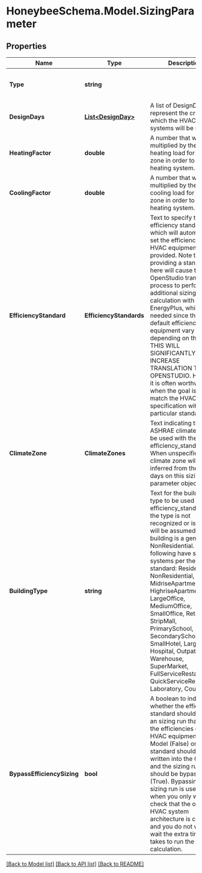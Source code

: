 
# HoneybeeSchema.Model.SizingParameter

## Properties

Name | Type | Description | Notes
------------ | ------------- | ------------- | -------------
**Type** | **string** |  | [optional] [readonly] [default to "SizingParameter"]
**DesignDays** | [**List&lt;DesignDay&gt;**](DesignDay.md) | A list of DesignDays that represent the criteria for which the HVAC systems will be sized. | [optional] 
**HeatingFactor** | **double** | A number that will be multiplied by the peak heating load for each zone in order to size the heating system. | [optional] [default to 1.25D]
**CoolingFactor** | **double** | A number that will be multiplied by the peak cooling load for each zone in order to size the heating system. | [optional] [default to 1.15D]
**EfficiencyStandard** | **EfficiencyStandards** | Text to specify the efficiency standard, which will automatically set the efficiencies of all HVAC equipment when provided. Note that providing a standard here will cause the OpenStudio translation process to perform an additional sizing calculation with EnergyPlus, which is needed since the default efficiencies of equipment vary depending on their size. THIS WILL SIGNIFICANTLY INCREASE TRANSLATION TIME TO OPENSTUDIO. However, it is often worthwhile when the goal is to match the HVAC specification with a particular standard. | [optional] 
**ClimateZone** | **ClimateZones** | Text indicating the ASHRAE climate zone to be used with the efficiency_standard. When unspecified, the climate zone will be inferred from the design days on this sizing parameter object. | [optional] 
**BuildingType** | **string** | Text for the building type to be used in the efficiency_standard. If the type is not recognized or is None, it will be assumed that the building is a generic NonResidential. The following have specified systems per the standard:  Residential, NonResidential, MidriseApartment, HighriseApartment, LargeOffice, MediumOffice, SmallOffice, Retail, StripMall, PrimarySchool, SecondarySchool, SmallHotel, LargeHotel, Hospital, Outpatient, Warehouse, SuperMarket, FullServiceRestaurant, QuickServiceRestaurant, Laboratory, Courthouse. | [optional] 
**BypassEfficiencySizing** | **bool** | A boolean to indicate whether the efficiency standard should trigger an sizing run that sets the efficiencies of all HVAC equipment in the Model (False) or the standard should only be written into the OSM and the sizing run should be bypassed (True). Bypassing the sizing run is useful when you only want to check that the overall HVAC system architecture is correct and you do not want to wait the extra time that it takes to run the sizing calculation. | [optional] [default to false]

[[Back to Model list]](../README.md#documentation-for-models)
[[Back to API list]](../README.md#documentation-for-api-endpoints)
[[Back to README]](../README.md)

